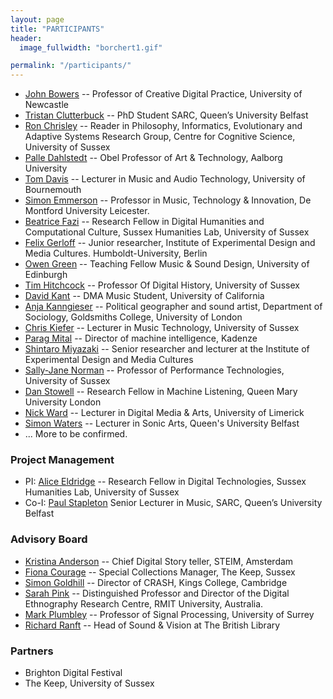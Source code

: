 ```yaml
---
layout: page
title: "PARTICIPANTS"
header:
  image_fullwidth: "borchert1.gif"

permalink: "/participants/"
---
```



+ [John Bowers](http://www.ncl.ac.uk/sacs/staff/profile/johnbowers.html#background) -- Professor of Creative Digital Practice, University of Newcastle
+ [Tristan Clutterbuck](http://tristanclutterbuck.tumblr.com/image/136825624304) -- PhD Student SARC, Queen’s University Belfast
+ [Ron Chrisley](http://www.sussex.ac.uk/profiles/476) -- Reader in Philosophy, Informatics, Evolutionary and Adaptive Systems Research Group, Centre for Cognitive Science, University of Sussex
+ [Palle Dahlstedt](https://soundcloud.com/palle-dahlstedt) -- Obel Professor of Art & Technology, Aalborg University 
+ [Tom Davis](http://staffprofiles.bournemouth.ac.uk/display/tdavis) -- Lecturer in Music and Audio Technology, University of Bournemouth
+ [Simon Emmerson](http://www.dmu.ac.uk/about-dmu/academic-staff/technology/simon-emmerson/simon-emmerson.aspx) -- Professor in Music, Technology & Innovation, De Montford University Leicester.
+ [Beatrice Fazi](http://www.sussex.ac.uk/profiles/378975) -- Research Fellow in Digital Humanities and Computational Culture, Sussex Humanities Lab, University of Sussex
+ [Felix Gerloff](https://www.ixdm.ch/team/felix-gerloff/) -- Junior researcher, Institute of Experimental Design and Media Cultures. Humboldt-University, Berlin
+ [Owen Green](http://owengreen.net/) -- 	Teaching Fellow Music & Sound Design, University of Edinburgh
+ [Tim Hitchcock](http://www.sussex.ac.uk/profiles/336034) -- Professor Of Digital History, University of Sussex
+ [David Kant](http://www.davidkant.com/) -- DMA Music Student, University of California
+ [Anja Kanngieser](http://anjakanngieser.com/) -- Political geographer and sound artist, Department of Sociology, Goldsmiths College, University of London
+ [Chris Kiefer](http://www.sussex.ac.uk/profiles/208667) -- Lecturer in Music Technology, University of Sussex
+ [Parag Mital](http://pkmital.com) -- Director of machine intelligence, Kadenze
+ [Shintaro Miyazaki](http://shintaro-miyazaki.com/) -- Senior researcher and lecturer at the Institute of Experimental Design and Media Cultures
+ [Sally-Jane Norman](http://www.sussex.ac.uk/profiles/240005) -- Professor of Performance Technologies, University of Sussex
+ [Dan Stowell](http://c4dm.eecs.qmul.ac.uk/people/dans.html) -- Research Fellow in Machine Listening, Queen Mary University London
+ [Nick Ward](http://www.dmarc.ie/people/academic-staff/nicholas-ward/) -- Lecturer in Digital Media & Arts, University of Limerick
+ [Simon Waters](http://pure.qub.ac.uk/portal/en/persons/simon-waters(2eb6eeb9-1304-4399-ae1c-be09e9e55c89).html) -- Lecturer in Sonic Arts, Queen's University Belfast
+ ... More to be confirmed.



### Project Management

+ PI: [Alice Eldridge](http://www.sussex.ac.uk/profiles/127749) -- Research Fellow in Digital Technologies, Sussex Humanities Lab,  University of Sussex
+ Co-I: [Paul Stapleton](http://www.paulstapleton.net) Senior Lecturer in Music, SARC, Queen’s University Belfast

### Advisory Board

+ [Kristina Anderson](http://tinything.com/?p=57) -- Chief Digital Story teller, STEIM, Amsterdam
+ [Fiona Courage](http://www.sussex.ac.uk/profiles/9183) --  Special Collections Manager, The Keep, Sussex               
+ [Simon Goldhill](http://www.classics.cam.ac.uk/directory/simon-goldhill) -- Director of CRASH, Kings College, Cambridge
+ [Sarah Pink](http://www1.rmit.edu.au/browse%3BID=vcnfenbj05lv) -- Distinguished Professor and Director of the Digital Ethnography Research Centre, RMIT University, Australia.
+ [Mark Plumbley](http://www.surrey.ac.uk/cvssp/people/mark_plumbley/) -- Professor of Signal Processing, University of Surrey
+ [Richard Ranft](https://uk.linkedin.com/in/richardranft) -- Head of Sound & Vision at The British Library



### Partners
+ Brighton Digital Festival
+ The Keep, University of Sussex
